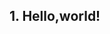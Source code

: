 ## 1. Hello,world!
#### <script> 태그
  `<script>` 태그 사이에 자바스크립트 코드 삽입 가능하다
  ```
  <script>
  alert("Hello,world!");
  </script>
  ```

#### 외부 스크립트
src 속성(attribute)을 사용하여 HTML에 삽입 가능하다
```
<scritp src="/path/to/script.js">
</script>
```    
  
*scr 속성이 있을 경우 내부의 코드는 무시된다

## 2. 코드 구조
#### 문(statement)
어떤 작업을 수행하는 문법 구조와 명령어로 세미콜론;으로 구분한다  
  
*자바스크립트는 줄바꿈을 암시적 세미콜론으로 인식하기도 한다

#### 주석
한 줄의 주석은 //로 표현하고 여러 줄의 주석은 /*로 시작하여 */로 끝난다  
  
*단축키 ctrl+/로 한 줄 주석이나 ctrl+shift+/로 여러 줄을 주석으로 만들 수 있다

## 3. 엄격 모드
--생략--

## 4. 변수와 상수
#### 변수
변수는 이름이 붙은 저장소로 `let`을 통해 선언할 수 있다
```
let message;
message = "Hello";
alert(message);
```

#### 변수 명명 규칙
1. 변수에는 오직 문자와 `$`와 `_`만 들어갈 수 있다
2. 첫 글자는 숫자가 될 수 없다

#### 상수
변화하지 않는 상수를 설정할 때에는 `let`대신 `const`를 사용한다  
값이 변하지 않을 것을 확신하면 값이 변경되는 것을 방지하고  
다른 개발자에게 상수라는 것을 알리기 위한 용도로 사용한다 
  
*기억하기 힘든 값의 별칭으로 사용한다  
*대문자와 밑줄로 만드는 것이 관습이다

#### 바람직한 변수명
사람이 읽을 수 있는 이름을 사용하는 것이 좋다  
간결하고 명확해야 한다  
최대한 서술적이고 간결해야 한다

## 5. 자료형
#### 숫자형
일반적인 숫자 말고도 `infinity`, `-infinity`, `NaN` 등이 포함된다

#### 문자형
따옴표로 사용한다
```
let name="john";
alert("hello, ${name}!"); //hello,john!
alert("result ${1+2}");   //result 3
```
`${}`를 사용해 문자형 안에 표현식을 넣을 수 있다

#### 불린형
`true`와 `false` 두 가지 값만 있다

#### null과 undefined
`null`은 비어있거나 알수없는 값을, `undefined`는 값이 할당되지 않은 상태를 나타낸다

#### typeof
`typeof` 연산자는 해당 인수의 자료형을 반환한다

## 6. 기본 브라우저 상호작용
#### alert
`alert("check")` 사용자가 확인을 누를 때 까지 메시지를 보여주는 창을 띄운다

#### prompt
```
result = prompt(title, [defalt])
```
`title` 사용자에게 보여줄 문자열  
`defalt` 입력 공간의 초깃값  
사용자가 입력한 값을 반환하고 입력을 취소했을 경우 `null`을 반환한다   
  
*대괄호`[]`는 필수가 아닌 선택값을 의미한다

#### confirm
`result=confirm(question)`  
`confirm`은 매개변수로 받은 question과 확인, 취소 버튼이 있는 모달 창을 보여준다  
확인은 `true`, 취소는 `false`를 반환한다

## 7. 형 변환
#### 문자형으로 변환
`alert("value")`는 매개 변수를 문자형으로 받기 때문에 자동으로 value는 문자형으로 변환된다  
`String(value)` 함수로 값을 문자열로 변환할 수 있다

#### 숫자형으로 변환
숫자 이외의 값을 숫자형으로 변환하려고 하면 결과는 NaN이 된다
```
alert(Number("  123  ")); //123
alert(Number("123z"));    //NaN
alert(Number(true));      //1
alert(Number(false));     //0
```

#### boolean형으로 변환
`boolean(value)`는 0, null, NaN 등 비어있다고 판단되는 값을 false로 하고  
그 외의 값을 true로 한다
``` 
alert(boolean("hello")); // true 
```

## 8. 기본 연산자와 수학
피연산자 : 연산의 대상이 되는 숫자  
단항 : 피연산자를 하나만 받는 연산자  
이항 : 피연사자를 두 개 받는 연산자

#### 수학
덧셈 연산자 `+`   
뺄셈 연산자 `-`  
곱셈 연산자 `*`  
나눗셈 연산자 `/`  
나머지 연산자 `%`  
거듭제곱 연산자 `**`

#### 단 연산자 +
`+`가 단항 연산자로 사용되면 숫자에는 영향을 주지 않고, 문자열을 숫자열로 바꾼다
```
let apple = '2';
let orange = '3';

alert(+apple + +orange); //5
```

#### 복합 할당 연산자
할당 연산자 `=` 앞에 다른 연산자를 입력하면 짧은 문법으로 연산을 수행할 수 있다
```
let n=2;
n *= 3 + 5;
alert(n);  //16
```

#### 증가'감소 연산자
`++`와 `--`는 변수의 앞뒤에 배치해 변수를 1증가시키거나 감소시킬 수 있다  
피연산자의 앞인지 뒤인지에 따라서 반환과 연산의 순서를 정할 수 있다

#### 비트 연산자
비트 연산자는 인수를 32비트 정수로 변환하여 연산한다  
비트 AND (`&`)  
비트 OR (`|`)  
비트 XOR (`^`)  
비트 NOT (`~`)  
왼쪽 shift (`<<`)  
오른쪽 shift (`>>`)  

## 9. 비교 연산자        
비교 연산자는 불린형(`true`, `false`)을 반환한다

#### 문자열 비교
동등 연산자(`==`)는 사전 뒤쪽의 문자가 사전 앞쪽의 문자보다 크다고 비교된다
```
alert('Z'<'A'); //true
alert('Be' < 'Bee'); //true
```
  
*일치 연산자(`===`)는 타입까지 비교한다

#### 다른 형을 가진 값 비교
비교 대상이 서로 다른 타입을 가지고 있다면 이 값들을 숫자로 바꾸어 비교한다
`alert('2' > 1); //true`
`true`는 1, `false`는 0으로 변환된다

## 10. if와 ?를 사용한 조건 처리
  #### if문
  ```
  if (year == 2015){
  alert("정답입니다");}
  ```
  if문은 괄호안의 내용이 true일 때 코드가 실행된다  
  
  *숫자`0`, 빈문자`"  "`, `null`, `undefined`, `NaN`은 불린형으로 변환시 `false`가 되고 이외의 값은 `true`가 된다
  
  #### else절
  if문에는 else를 붙여 조건이 `false`일 때 실행할 수 있다  
  else if를 붙여 여러 조건을 처리할 수 있다
  
  #### 조건부 연산자 ?
  `let result = condition ? value1 : value2;`  
  condition이 truthy라면 value1이 그렇지 않으면 value2가 반환된다
  ```
  let message = (age <3) ? '아기야, 안녕' :
  (age < 18) ? '안녕' :
  '환영합니다';
  
  alert(message);
  ```
## 11. 논리 연산자
  #### ||(OR)
  ```
  result = a || b;
  ```
or 연산자는 피연산자 둘 중 하나라도 `true`일 경우 `true`를 반환한다  
  
  ```
  result = a || b || c
  ```
  or 연산자아 피연산자가 여러개일 경우  
  왼쪽부터 불린형으로 변환하여 `true`인 값을 인식했을 경우 해당 피연산자를 반환한다
  
  #### &&(AND)
  ```
  result = a && b
  ```
  and연산자는 피연산자가 둘 다 `true`일 경우에 `true`를 반환한다  
  
  and연산자와 피연산자가 여러개일 경우 왼쪽부터`falsy`값을 인식하여 피인식자를 반환한다
  
  #### !(NOT)
  !연산자는 피연산자를 불린형으로 변경하고 반대되는 값을 반환한다  
  !를 두 번 사용하면 값을 불린형으로 변환한다
  
  ## 12. nullish 병합 연산자
  nullish 병합 연산자를 사용한 평가 `a ?? b`에서  
  a가 null이나 undefined가 아니면 a  
  그외의 경우 b를 반환한다  
  
  ```
  height = height ?? 100;
  ```
  변수에 기본값을 할당하는데에 사용할 수 있다
  
  
## 13. While과 for 반복문

#### while 반복문
```
while(condition) {
//코드}
```
조건이 truthy이면 코드를 실행한다  
  
*`while(true)`를 사용하여 무한 반복문을 만들 수 있다  
*`while(i)`는 i `!= 0`를 의미한다

#### do-while 반복문
```
do{  //코드
}while(condition) 
```
코드가 먼저 실행되고 조건으로 넘어간다  
코드를 한 번이라도 실행시키고 싶을 경우 사용한다

#### for 반복문
```
for(begin, condition, step){
//본문}
```
begin은 반복문 최초 실행 시 실행되고, step은 body가 실행될 때 마다 실행된다

*반복문 등의 안에서 선언된 인라인 변수는 해당 문안에서만 접근할 수 있다

#### break와 continue
`break`함수 사용 시 반복문을 중단, `continue`함수 사용 시 본문을 중단시키고 다음 반복으로 넘어간다    
  
*`continue`는 중첩을 줄여 코드 가독성에 도움을 준다  
*삼항연산자`?` 오른쪽에는 `continue`나 `break`를 놓으면 안된다

#### 중첩 반복문에서 나오기
```
labelname: for() {}
```
레이블은 반복문 앞에 사용되면 중첩된 반복문 안에서 `break labelname`을 사용하여 한 번에 빠져나올 수 있다

  ## 14. switch문
  복수의 if문은 switch문으로 사용할 수 있다
  ##### 문법
  ```
  switch(x) {
  case 'value1' :
  ...
  [break]
  
  case 'value2' :
  ...
  [break]
  
  defalt:
  ...
  [break]}
  ```
  변수 x의 값과 value가 일치하면 코드를 실행한다  
  `break`문이 없으면 일치하는 case 다음의 코드도 전부 실행된다 
  일치하는 value의 case가 없다면 defalt의 코드가 실행된다  
  
  *x와 value가 같은 형이어야 한다
  
  ## 15. 함수
  #### 함수 선언
  ```
  function name(parameters){
  함수 본문 }
  ```
  함수 내에서 선언한 지역 변수(local variable)은 함수 안에서만 접근할 수 있다  
  함수 내부에서 외부 변수에 접근할 수 있다
  
  #### 기본값
  매개 변수에 값을 주지 않으면 `undefined`가 된다  
  매개 변수 오른쪽에 `=기본값`을 입력하면 매개 변수가 입력되지 않았을 경우 입력한 값이 적용된다
  ```
  function showMessage(from, text = 'no given message') {
  alert(from + ":" + text); }
  ```
  혹은
  ```
  function showMessage(text){
  if text == undefined {
  text = '빈 문자열'; }
  ```
  
  #### 반환 값
  코드 실행 중 `return`함수를 만나면 함수는 종료되고 해당 값을 반환한다
  ```
  function sum(a, b) {
  return a + b; }
  ```
  
  #### 함수 이름 짓기
  함수는 보통 동작을 나타낸다  
  `show` 무언가를 보여주는 함수  
  `get` 값을 반환하는 함수  
  `calc` 값을 계산하는 함수  
  `create` 무언가를 생성하는 함수  
  `check` 무언가를 확인하고 불린값을 반환하는 함수  
  *함수는 이름에 언급된 동작 하나만 실행해야 한다
  
  ## 16. 함수 표현식
  ```
  let sayHi = fucntion() {
  alert("hello"); };
  ```
  함수는 위와 같은 함수 표현식으로 나타낼 수 있다  
  함수`sayHi`도 값이기 때문에 다른 값처럼 복사하거나 사용할 수 있다
  
  #### 콜백 함수
  ```
  function ask(question, yes, no) {
  if (confirm(question)) yes()
  else no();
  }
  
  function showOkay() {
  alert("동의하셨습니다");
  }
  
  function showCancle() {
  alert("취소하셨습니다");
  }
  
  ask("동의하십니까?", showOkay, showCancle);
  ```
  `showOkay`와 `showCancle`을 함수를 다른 함수의 인수로 전달하고 나중에 호출하는 콜백함수라고 한다
  
  ```
  ask(
  "동의하십니까?",
  function() {alert ("동의하셨습니다");},
  function() {alert ("취소하셨습니다");} );
  ```
  이름없이 선언한 함수를 익명 함수라고 한다
  
  #### 함수 표현식과 함수 선언문
  함수 표현식은 실제 실행 흐름이 함수 선언문에 도달했을 때 함수를 생성한다  
  함수 선언문은 스크립트가 어디에 있는지 상관없이 사용할 수 있다
  
  ## 17. 화살표 함수 기본
  ```
  let func = (arg1, arg2, .. argN) => expression
  ```
  인자 arg1~argN을 받는 함수 func를 생성하고, 함수 func는 expression을 평가하고 반환한다  
  중괄호와 함께 여러 줄로 작성했다면 `return`지시자를 사용해 반환해야 한다
  
  ## 18. 기본 문법 요약
  https://ko.javascript.info/javascript-specials
